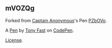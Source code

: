 mVOZQg
------


Forked from [Captain Anonymous](http://codepen.io/anon/)'s Pen [PZbOVo](http://codepen.io/anon/pen/PZbOVo/).

A [Pen](http://codepen.io/tonyfast/pen/mVOZQg) by [Tony Fast](http://codepen.io/tonyfast) on [CodePen](http://codepen.io/).

[License](http://codepen.io/tonyfast/pen/mVOZQg/license).